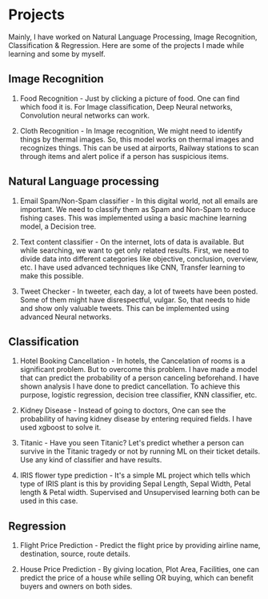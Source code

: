 # Projects

Mainly, I have worked on Natural Language Processing, Image Recognition, Classification & Regression.
Here are some of the projects I made while learning and some by myself.

## Image Recognition

1. Food Recognition - Just by clicking a picture of food. One can find which food it is. For Image classification, Deep Neural networks, Convolution neural networks can work.

2. Cloth Recognition - In Image recognition, We might need to identify things by thermal images. So, this model works on thermal images and recognizes things. This can be used at airports, Railway stations to scan through items and alert police if a person has suspicious items.

## Natural Language processing

1. Email Spam/Non-Spam classifier - In this digital world, not all emails are important. We need to classify them as Spam and Non-Spam to reduce fishing cases. This was implemented using a basic machine learning model, a Decision tree.

2. Text content classifier - On the internet, lots of data is available. But while searching, we want to get only related results. First, we need to divide data into different categories like objective, conclusion, overview, etc. I have used advanced techniques like CNN, Transfer learning to make this possible.

3. Tweet Checker - In tweeter, each day, a lot of tweets have been posted. Some of them might have disrespectful, vulgar. So, that needs to hide and show only valuable tweets. This can be implemented using advanced Neural networks.

## Classification

1. Hotel Booking Cancellation - In hotels, the Cancelation of rooms is a significant problem. But to overcome this problem. I have made a model that can predict the probability of a person canceling beforehand. I have shown analysis I have done to predict cancellation. To achieve this purpose, logistic regression, decision tree classifier, KNN classifier, etc.

2. Kidney Disease - Instead of going to doctors, One can see the probability of having kidney disease by entering required fields. I have used xgboost to solve it.

3. Titanic - Have you seen Titanic? Let's predict whether a person can survive in the Titanic tragedy or not by running ML on their ticket details. Use any kind of classifier and have results.

4. IRIS flower type prediction - It's a simple ML project which tells which type of IRIS plant is this by providing Sepal Length, Sepal Width, Petal length & Petal width. Supervised and Unsupervised learning both can be used in this case.

## Regression

1. Flight Price Prediction - Predict the flight price by providing airline name, destination, source, route details.

2. House Price Prediction - By giving location, Plot Area, Facilities, one can predict the price of a house while selling OR buying, which can benefit buyers and owners on both sides.
